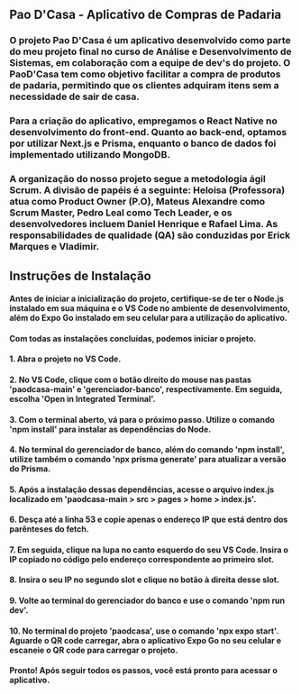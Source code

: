 ## Pao D'Casa - Aplicativo de Compras de Padaria
### O projeto Pao D'Casa é um aplicativo desenvolvido como parte do meu projeto final no curso de Análise e Desenvolvimento de Sistemas, em colaboração com a equipe de dev's do projeto. O PaoD'Casa tem como objetivo facilitar a compra de produtos de padaria, permitindo que os clientes adquiram itens sem a necessidade de sair de casa.
###  Para a criação do aplicativo, empregamos o React Native no desenvolvimento do front-end. Quanto ao back-end, optamos por utilizar Next.js e Prisma, enquanto o banco de dados foi implementado utilizando MongoDB.

### A organização do nosso projeto segue a metodologia ágil Scrum. A divisão de papéis é a seguinte: Heloisa (Professora) atua como Product Owner (P.O), Mateus Alexandre como Scrum Master, Pedro Leal como Tech Leader, e os desenvolvedores incluem Daniel Henrique e Rafael Lima. As responsabilidades de qualidade (QA) são conduzidas por Erick Marques e Vladimir.

## Instruções de Instalação

#### Antes de iniciar a inicialização do projeto, certifique-se de ter o Node.js instalado em sua máquina e o VS Code no ambiente de desenvolvimento, além do Expo Go instalado em seu celular para a utilização do aplicativo.

#### Com todas as instalações concluídas, podemos iniciar o projeto.

#### 1. Abra o projeto no VS Code.

#### 2. No VS Code, clique com o botão direito do mouse nas pastas 'paodcasa-main' e 'gerenciador-banco', respectivamente. Em seguida, escolha 'Open in Integrated Terminal'.

#### 3. Com o terminal aberto, vá para o próximo passo. Utilize o comando 'npm install' para instalar as dependências do Node.

#### 4. No terminal do gerenciador de banco, além do comando 'npm install', utilize também o comando 'npx prisma generate' para atualizar a versão do Prisma.

#### 5. Após a instalação dessas dependências, acesse o arquivo index.js localizado em 'paodcasa-main > src > pages > home > index.js'.

#### 6. Desça até a linha 53 e copie apenas o endereço IP que está dentro dos parênteses do fetch.

#### 7. Em seguida, clique na lupa no canto esquerdo do seu VS Code. Insira o IP copiado no código pelo endereço correspondente ao primeiro slot.

#### 8. Insira o seu IP no segundo slot e clique no botão à direita desse slot.

#### 9. Volte ao terminal do gerenciador do banco e use o comando 'npm run dev'.

#### 10. No terminal do projeto 'paodcasa', use o comando 'npx expo start'. Aguarde o QR code carregar, abra o aplicativo Expo Go no seu celular e escaneie o QR code para carregar o projeto.

#### Pronto! Após seguir todos os passos, você está pronto para acessar o aplicativo.
